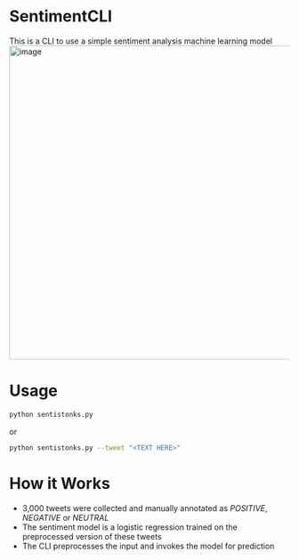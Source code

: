 # SentimentCLI
This is a CLI to use a simple sentiment analysis machine learning model
<img width="565" alt="image" src="https://user-images.githubusercontent.com/58488209/136592024-a6e74173-0edf-4a71-8e26-42338a111272.png">

# Usage
```bash
python sentistonks.py
```
or
```bash
python sentistonks.py --tweet "<TEXT HERE>"
```
# How it Works
* 3,000 tweets were collected and manually annotated as *POSITIVE*, *NEGATIVE* or *NEUTRAL*
* The sentiment model is a logistic regression trained on the preprocessed version of these tweets
* The CLI preprocesses the input and invokes the model for prediction
